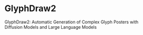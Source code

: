 # GlyphDraw2
GlyphDraw2: Automatic Generation of Complex Glyph Posters with Diffusion Models and Large Language Models
